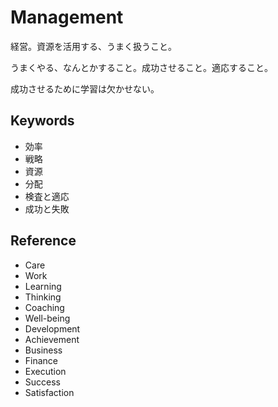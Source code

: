 # Management

経営。資源を活用する、うまく扱うこと。

うまくやる、なんとかすること。成功させること。適応すること。

成功させるために学習は欠かせない。

## Keywords

- 効率
- 戦略
- 資源
- 分配
- 検査と適応
- 成功と失敗

## Reference

- Care
- Work
- Learning
- Thinking
- Coaching
- Well-being
- Development
- Achievement
- Business
- Finance
- Execution
- Success
- Satisfaction
